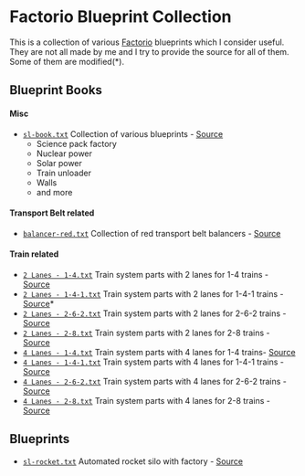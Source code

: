 # Factorio Blueprint Collection

This is a collection of various [Factorio](https://www.factorio.com/) blueprints which I consider useful. They are not all made by me and I try to provide the source for all of them. Some of them are modified(\*).

## Blueprint Books

#### Misc

- [`sl-book.txt`](./Blueprint%20Books/sl-book.txt) Collection of various blueprints - [Source](https://forums.factorio.com/viewtopic.php?f=8&t=46260)
  - Science pack factory
  - Nuclear power
  - Solar power
  - Train unloader
  - Walls
  - and more

#### Transport Belt related

- [`balancer-red.txt`](./Blueprint%20Books/balancer-red.txt) Collection of red transport belt balancers - [Source](https://factorioprints.com/view/-KjJQnJQuP2ouhn9JNQv)

#### Train related

- [`2 Lanes - 1-4.txt`](./Blueprint%20Books/2%20Lanes%20-%201-4.txt) Train system parts with 2 lanes for 1-4 trains - [Source](https://forums.factorio.com/viewtopic.php?f=194&t=31575#p260487)
- [`2 Lanes - 1-4-1.txt`](./Blueprint%20Books/2%20Lanes%20-%201-4-1.txt) Train system parts with 2 lanes for 1-4-1 trains - [Source](https://forums.factorio.com/viewtopic.php?f=194&t=31575#p260487)*
- [`2 Lanes - 2-6-2.txt`](./Blueprint%20Books/2%20Lanes%20-%202-6-2.txt) Train system parts with 2 lanes for 2-6-2 trains - [Source](https://forums.factorio.com/viewtopic.php?f=194&t=31575#p260487)
- [`2 Lanes - 2-8.txt`](./Blueprint%20Books/2%20Lanes%20-%202-8.txt) Train system parts with 2 lanes for 2-8 trains - [Source](https://forums.factorio.com/viewtopic.php?f=194&t=31575#p260487)
- [`4 Lanes - 1-4.txt`](./Blueprint%20Books/4%20Lanes%20-%201-4.txt) Train system parts with 4 lanes for 1-4 trains- [Source](https://forums.factorio.com/viewtopic.php?f=194&t=31575&start=20#p260488)
- [`4 Lanes - 1-4-1.txt`](./Blueprint%20Books/4%20Lanes%20-%201-4-1.txt) Train system parts with 4 lanes for 1-4-1 trains - [Source](https://forums.factorio.com/viewtopic.php?f=194&t=31575&start=20#p260488)
- [`4 Lanes - 2-6-2.txt`](./Blueprint%20Books/4%20Lanes%20-%202-6-2.txt) Train system parts with 4 lanes for 2-6-2 trains - [Source](https://forums.factorio.com/viewtopic.php?f=194&t=31575&start=20#p260488)
- [`4 Lanes - 2-8.txt`](./Blueprint%20Books/4%20Lanes%20-%202-8.txt) Train system parts with 4 lanes for 2-8 trains - [Source](https://forums.factorio.com/viewtopic.php?f=194&t=31575&start=20#p260488)

## Blueprints

- [`sl-rocket.txt`](./Blueprints/sl-rocket.txt) Automated rocket silo with factory - [Source](https://forums.factorio.com/memberlist.php?mode=viewprofile&u=11575)
